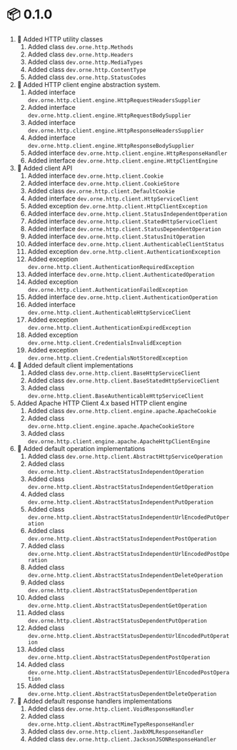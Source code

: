 # :package: 0.1.0

01. :gift: Added HTTP utility classes
    01. Added class `dev.orne.http.Methods`
    01. Added class `dev.orne.http.Headers`
    01. Added class `dev.orne.http.MediaTypes`
    01. Added class `dev.orne.http.ContentType`
    01. Added class `dev.orne.http.StatusCodes`
01. :gift: Added HTTP client engine abstraction system.
    01. Added interface `dev.orne.http.client.engine.HttpRequestHeadersSupplier`
    01. Added interface `dev.orne.http.client.engine.HttpRequestBodySupplier`
    01. Added interface `dev.orne.http.client.engine.HttpResponseHeadersSupplier`
    01. Added interface `dev.orne.http.client.engine.HttpResponseBodySupplier`
    01. Added interface `dev.orne.http.client.engine.HttpResponseHandler`
    01. Added interface `dev.orne.http.client.engine.HttpClientEngine`
01. :gift: Added client API
    01. Added interface `dev.orne.http.client.Cookie`
    01. Added interface `dev.orne.http.client.CookieStore`
    01. Added class `dev.orne.http.client.DefaultCookie`
    01. Added interface `dev.orne.http.client.HttpServiceClient`
    01. Added exception `dev.orne.http.client.HttpClientException`
    01. Added interface `dev.orne.http.client.StatusIndependentOperation`
    01. Added interface `dev.orne.http.client.StatedHttpServiceClient`
    01. Added interface `dev.orne.http.client.StatusDependentOperation`
    01. Added interface `dev.orne.http.client.StatusInitOperation`
    01. Added interface `dev.orne.http.client.AuthenticableClientStatus`
    01. Added exception `dev.orne.http.client.AuthenticationException`
    01. Added exception `dev.orne.http.client.AuthenticationRequiredException`
    01. Added interface `dev.orne.http.client.AuthenticatedOperation`
    01. Added exception `dev.orne.http.client.AuthenticationFailedException`
    01. Added interface `dev.orne.http.client.AuthenticationOperation`
    01. Added interface `dev.orne.http.client.AuthenticableHttpServiceClient`
    01. Added exception `dev.orne.http.client.AuthenticationExpiredException`
    01. Added exception `dev.orne.http.client.CredentialsInvalidException`
    01. Added exception `dev.orne.http.client.CredentialsNotStoredException`
01. :gift: Added default client implementations
    01. Added class `dev.orne.http.client.BaseHttpServiceClient`
    01. Added class `dev.orne.http.client.BaseStatedHttpServiceClient`
    01. Added class `dev.orne.http.client.BaseAuthenticableHttpServiceClient`
01. Added Apache HTTP Client 4.x based HTTP client engine
    01. Added class `dev.orne.http.client.engine.apache.ApacheCookie`
    01. Added class `dev.orne.http.client.engine.apache.ApacheCookieStore`
    01. Added class `dev.orne.http.client.engine.apache.ApacheHttpClientEngine`
01. :gift: Added default operation implementations
    01. Added class `dev.orne.http.client.AbstractHttpServiceOperation`
    01. Added class `dev.orne.http.client.AbstractStatusIndependentOperation`
    01. Added class `dev.orne.http.client.AbstractStatusIndependentGetOperation`
    01. Added class `dev.orne.http.client.AbstractStatusIndependentPutOperation`
    01. Added class `dev.orne.http.client.AbstractStatusIndependentUrlEncodedPutOperation`
    01. Added class `dev.orne.http.client.AbstractStatusIndependentPostOperation`
    01. Added class `dev.orne.http.client.AbstractStatusIndependentUrlEncodedPostOperation`
    01. Added class `dev.orne.http.client.AbstractStatusIndependentDeleteOperation`
    01. Added class `dev.orne.http.client.AbstractStatusDependentOperation`
    01. Added class `dev.orne.http.client.AbstractStatusDependentGetOperation`
    01. Added class `dev.orne.http.client.AbstractStatusDependentPutOperation`
    01. Added class `dev.orne.http.client.AbstractStatusDependentUrlEncodedPutOperation`
    01. Added class `dev.orne.http.client.AbstractStatusDependentPostOperation`
    01. Added class `dev.orne.http.client.AbstractStatusDependentUrlEncodedPostOperation`
    01. Added class `dev.orne.http.client.AbstractStatusDependentDeleteOperation`
01. :gift: Added default response handlers implementations
    01. Added class `dev.orne.http.client.VoidResponseHandler`
    01. Added class `dev.orne.http.client.AbstractMimeTypeResponseHandler`
    01. Added class `dev.orne.http.client.JaxbXMLResponseHandler`
    01. Added class `dev.orne.http.client.JacksonJSONResponseHandler`

